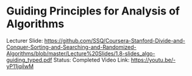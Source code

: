 # Guiding Principles for Analysis of Algorithms

Lecturer Slide: https://github.com/SSQ/Coursera-Stanford-Divide-and-Conquer-Sorting-and-Searching-and-Randomized-Algorithms/blob/master/Lecture%20Slides/1.8-slides_algo-guiding_typed.pdf
Status: Completed
Video Link: https://youtu.be/-yP11jqilwM